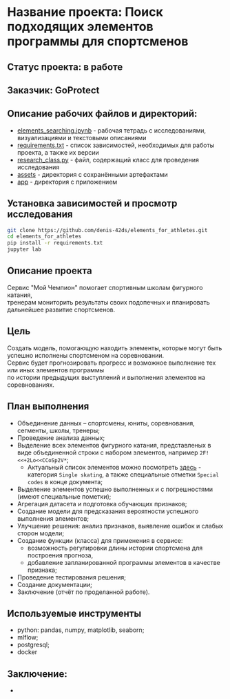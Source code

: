 # Название проекта: Поиск подходящих элементов программы для спортсменов

## Статус проекта: в работе

## Заказчик: GoProtect

## Описание рабочих файлов и директорий:

- [elements_searching.ipynb]() - рабочая тетрадь с исследованиями, визуализациями и текстовыми описаниями
- [requirements.txt]() - список зависимостей, необходимых для работы проекта, а также их версии
- [research_class.py]() - файл, содержащий класс для проведения исследования
- [assets]() - директория с сохранёнными артефактами
- [app]() - директория с приложением

## Установка зависимостей и просмотр исследования

```Bash
git clone https://github.com/denis-42ds/elements_for_athletes.git
cd elements_for_athletes
pip install -r requirements.txt
jupyter lab
```

## Описание проекта

Сервис "Мой Чемпион" помогает спортивным школам фигурного катания,
<br>тренерам мониторить результаты своих подопечных и планировать дальнейшее развитие спортсменов.

## Цель

Создать модель, помогающую находить элементы, которые могут быть успешно исполнены спортсменом на соревновании. 
<br>Сервис будет прогнозировать прогресс и возможное выполнение тех или иных элементов программы
<br>по истории предыдущих выступлений и выполнения элементов на соревнованиях.

## План выполнения

- Объединение данных – спортсмены, юниты, соревнования, сегменты, школы, тренеры;
- Проведение анализа данных;
- Выделение всех элементов фигурного катания, представленых в виде объединенной строки с набором элементов, например `2F!<<+2Lo<<CCoSp2V*`;
  - Актуальный список элементов можно посмотреть [здесь](https://eislauf-union.de/files/users/997/Elemente-Liste2023_24.pdf) - категория `Single skating`, а также специальные отметки `Special codes` в конце документа;
- Выделение элементов успешно выполненных и с погрешностями (имеют специальные пометки);
- Агрегация датасета и подготовка обучающих признаков;
- Создание модели для предсказания вероятности успешного выполнения элементов;
- Улучшение решения: анализ признаков, выявление ошибок и слабых сторон модели;
- Создание функции (класса) для применения в сервисе:
  - возможность регулировки длины истории спортсмена для построения прогноза,
  - добавление запланированной программы элементов в качестве признака;
- Проведение тестирования решения;
- Создание документации;
- Заключение (отчёт по проделанной работе).

## Используемые инструменты
- python: pandas, numpy, matplotlib, seaborn;
- mlflow;
- postgresql;
- docker

## Заключение:
- 
